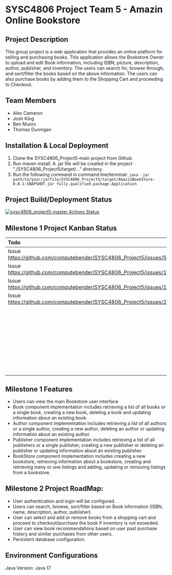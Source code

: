 # SYSC4806 Project Team 5 - Amazin Online Bookstore
## Project Description
This group project is a web application that provides an online platform for selling and purchasing books. This application allows the Bookstore Owner to upload and edit Book information, including ISBN, picture, description, author, publisher, and inventory. The users can search for, browse through, and sort/filter the books based on the above information. The users can also purchase books by adding them to the Shopping Cart and proceeding to Checkout.
## Team Members
- Alex Cameron
- Josh King
- Ben Munro 
- Thomas Dunnigan
## Installation & Local Deployment
1. Clone the SYSC4806_Project5-main project from Github
2. Run maven install. A .jar file will be created in the project "./SYSC4806_Project5/target/..." directory.
3. Run the following command in command line/terminal: 
`java -jar path/to/your/jarfile/SYSC4806_Project5/target/AmazinBookStore-0.0.1-SNAPSHOT.jar fully.qualified.package.Application`
## Project Build/Deployment Status
[![sysc4806_project5-master Actions Status](https://github.com/computebender/SYSC4806_Project5/actions/workflows/maven.yml/badge.svg)](https://github.com/computebender/SYSC4806_Project5/actions)
## Milestone 1 Project Kanban Status
| Todo        | In Progress | Done          |
| :---        |    :----:   |          ---: |
| Issue https://github.com/computebender/SYSC4806_Project5/issues/5   | Issue https://github.com/computebender/SYSC4806_Project5/issues/19       | Issue https://github.com/computebender/SYSC4806_Project5/issues/11   |
| Issue https://github.com/computebender/SYSC4806_Project5/issues/13   | Issue https://github.com/computebender/SYSC4806_Project5/issues/4       | Issue https://github.com/computebender/SYSC4806_Project5/issues/2      |
| Issue https://github.com/computebender/SYSC4806_Project5/issues/12   | Issue https://github.com/computebender/SYSC4806_Project5/issues/3       | Issue https://github.com/computebender/SYSC4806_Project5/issues/1   |
| Issue https://github.com/computebender/SYSC4806_Project5/issues/26   | Issue https://github.com/computebender/SYSC4806_Project5/issues/27       | Issue https://github.com/computebender/SYSC4806_Project5/issues/16     |
|     |      |          Issue https://github.com/computebender/SYSC4806_Project5/issues/14|
|     |      |          Issue https://github.com/computebender/SYSC4806_Project5/issues/10|
|     |      |          Issue https://github.com/computebender/SYSC4806_Project5/issues/7|
|     |      |          Issue https://github.com/computebender/SYSC4806_Project5/issues/21|
|     |      |          |
|     |      |          |
|     |      |          |
|     |      |          |
|     |      |          |

## Milestone 1 Features
- Users can view the main Bookstore user interface
- Book component implementation includes retrieving a list of all books or a single book, creating a new book, deleting a book and updating information about an existing book.
- Author component implementation includes retrieving a list of all authors or a single author, creating a new author, deleting an author or updating information about an existing author. 
- Publisher component implementation includes retrieving a list of all publishers or a single publisher, creating a new publisher or deleting an publisher or updating information about an existing publisher.
- BookStore component implementation includes creating a new bookstore, retrieving information about a bookstore, creating and retrieving many or one listings and adding, updating or removing listings from a bookstore.
## Milestone 2 Project RoadMap:
- User authentication and login will be configured.
- Users can search, browse, sort/filter based on Book information (ISBN, name, description, author, publisher).
- User can select and add or remove books from a shopping cart and proceed to checkout/purchase the book if inventory is not exceeded.
- User can view book recommendations based on user past purchase history and similar purchases from other users.
- Persistent database configuration.
## Environment Configurations
Java Version: Java 17
